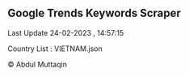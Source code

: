 

## Google Trends Keywords Scraper 
 
Last Update 24-02-2023 , 14:57:15

Country List :
VIETNAM.json



© Abdul Muttaqin 
